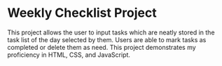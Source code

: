 # Weekly Checklist Project
This project allows the user to input tasks which are neatly stored in the task list of the day selected by them. Users are able to mark tasks as completed or delete them as need.
This project demonstrates my proficiency in HTML, CSS, and JavaScript.